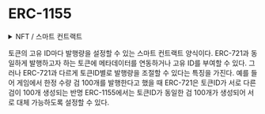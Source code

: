 # ERC-1155

<details>

<summary>NFT / 스마트 컨트랙트</summary>



</details>

토큰의 고유 ID마다 발행량을 설정할 수 있는 스마트 컨트랙트 양식이다. ERC-721과 동일하게 발행하고자 하는 토큰에 메타데이터를 연동하거나 고유 ID를 부여할 수 있다. 그러나 ERC-721과 다르게 토큰ID별로 발행량을 조절할 수 있다는 특징을 가진다. 예를 들어 게임에서 한정 수량 검 100개를 발행한다고 했을 때 ERC-721은 토큰ID가 서로 다른 검이 100개 생성되는 반명 ERC-1155에서는 토큰ID가 동일한 검 100개가 생성되어 서로 대체 가능하도록 설정할 수 있다.
